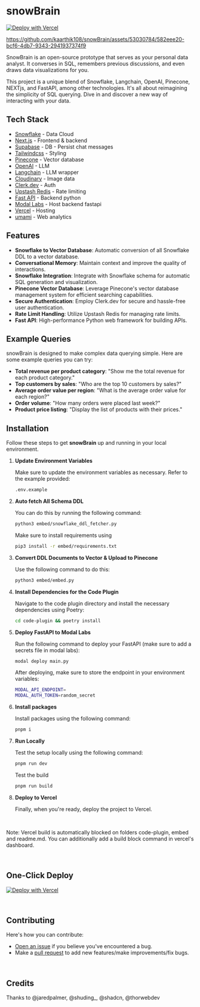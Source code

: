 # snowBrain

[![Deploy with Vercel](https://vercel.com/button)](https://vercel.com/new/clone?repository-url=https://github.com/kaarthik108/snowbrain&project-name=snowbrain&repo-name=snowbrain)



https://github.com/kaarthik108/snowBrain/assets/53030784/582eee20-bcf6-4db7-9343-2941937374f9




SnowBrain is an open-source prototype that serves as your personal data analyst. It converses in SQL, remembers previous discussions, and even draws data visualizations for you.

This project is a unique blend of Snowflake, Langchain, OpenAI, Pinecone, NEXTjs, and FastAPI, among other technologies. It's all about reimagining the simplicity of SQL querying. Dive in and discover a new way of interacting with your data.

## Tech Stack
- [Snowflake](https://www.snowflake.com/) - Data Cloud
- [Next.js](https://nextjs.org/) - Frontend & backend
- [Supabase](https://supabase.com/) - DB - Persist chat messages
- [Tailwindcss](https://tailwindcss.com/) - Styling
- [Pinecone](https://www.pinecone.io/) - Vector database
- [OpenAI](https://www.openai.com/) - LLM
- [Langchain](https://js.langchain.com/docs/) - LLM wrapper
- [Cloudinary](https://cloudinary.com/) - Image data
- [Clerk.dev](https://clerk.dev/) - Auth
- [Upstash Redis](https://upstash.com/) - Rate limiting
- [Fast API](https://fastapi.tiangolo.com/) - Backend python
- [Modal Labs](https://modal.com/) - Host backend fastapi
- [Vercel](https://vercel.com/) - Hosting
- [umami](https://umami.is/) - Web analytics

## Features

- **Snowflake to Vector Database**: Automatic conversion of all Snowflake DDL to a vector database.
- **Conversational Memory**: Maintain context and improve the quality of interactions.
- **Snowflake Integration**: Integrate with Snowflake schema for automatic SQL generation and visualization.
- **Pinecone Vector Database**: Leverage Pinecone's vector database management system for efficient searching capabilities.
- **Secure Authentication**: Employ Clerk.dev for secure and hassle-free user authentication.
- **Rate Limit Handling**: Utilize Upstash Redis for managing rate limits.
- **Fast API**: High-performance Python web framework for building APIs.

## Example Queries

snowBrain is designed to make complex data querying simple. Here are some example queries you can try:

- **Total revenue per product category**: "Show me the total revenue for each product category."
- **Top customers by sales**: "Who are the top 10 customers by sales?"
- **Average order value per region**: "What is the average order value for each region?"
- **Order volume**: "How many orders were placed last week?"
- **Product price listing**: "Display the list of products with their prices."

## Installation

Follow these steps to get **snowBrain** up and running in your local environment.

1. **Update Environment Variables**

    Make sure to update the environment variables as necessary. Refer to the example provided:

    ```bash
    .env.example
    ```

2. **Auto fetch All Schema DDL**

    You can do this by running the following command:

    ```bash
    python3 embed/snowflake_ddl_fetcher.py
    ```
    Make sure to install requirements using 
    ```bash 
    pip3 install -r embed/requirements.txt
    ```

3. **Convert DDL Documents to Vector & Upload to Pinecone**

    Use the following command to do this:

    ```bash
    python3 embed/embed.py
    ```

4. **Install Dependencies for the Code Plugin**

    Navigate to the code plugin directory and install the necessary dependencies using Poetry:

    ```bash
    cd code-plugin && poetry install
    ```

5. **Deploy FastAPI to Modal Labs**

    Run the following command to deploy your FastAPI (make sure to add a secrets file in modal labs):

    ```bash
    modal deploy main.py
    ```

    After deploying, make sure to store the endpoint in your environment variables:

    ```bash
    MODAL_API_ENDPOINT=
    MODAL_AUTH_TOKEN=random_secret
    ```

6. **Install packages**

    Install packages using the following command:

    ```bash
    pnpm i
    ```

7. **Run Locally**

    Test the setup locally using the following command:

    ```bash
    pnpm run dev
    ```
    Test the build
    ```bash
    pnpm run build
    ```

8. **Deploy to Vercel**

    Finally, when you're ready, deploy the project to Vercel.

<br/>

Note: Vercel build is automatically blocked on folders code-plugin, embed and readme.md. You can additionally add a build block command in vercel's dashboard.

<br/>


## One-Click Deploy
[![Deploy with Vercel](https://vercel.com/button)](https://vercel.com/new/clone?repository-url=https://github.com/kaarthik108/snowbrain&project-name=snowbrain&repo-name=snowbrain)

<br/>

## Contributing

Here's how you can contribute:

- [Open an issue](https://github.com/kaarthik108/snowbrain/issues) if you believe you've encountered a bug.
- Make a [pull request](https://github.com/kaarthik108/snowbrain/pulls) to add new features/make improvements/fix bugs.

<br/>

## Credits

Thanks to @jaredpalmer, @shuding_, @shadcn, @thorwebdev
